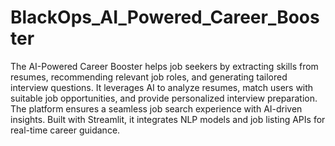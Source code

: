 # BlackOps_AI_Powered_Career_Booster
 The AI-Powered Career Booster helps job seekers by extracting skills from resumes, recommending relevant job roles, and generating tailored interview questions. It leverages AI to analyze resumes, match users with suitable job opportunities, and provide personalized interview preparation. The platform ensures a seamless job search experience with AI-driven insights. Built with Streamlit, it integrates NLP models and job listing APIs for real-time career guidance.
